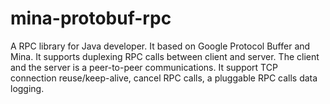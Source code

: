mina-protobuf-rpc
=================

A RPC library for Java developer. It based on Google Protocol Buffer and Mina. It supports duplexing RPC calls between client and server. The client and the server is a peer-to-peer communications. It support TCP connection reuse/keep-alive, cancel RPC calls, a pluggable RPC calls data logging.
